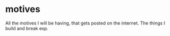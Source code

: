 # motives
All the motives I will be having, that gets posted on the internet. The things I build and break esp.
